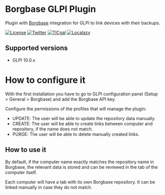 # Borgbase GLPI Plugin

Plugin with [Borgbase](https://www.borgbase.com/) integration for GLPI to link devices with their backups.

[![License](https://img.shields.io/badge/License-GNU%20AGPLv3-blue.svg)](https://github.com/ticgal/taskdrop/blob/master/LICENSE)
[![Twitter](https://img.shields.io/badge/Twitter-TICgal-blue.svg)](https://twitter.com/ticgalcom)
[![TICgal](https://img.shields.io/badge/Web-TICgal-blue.svg)](https://tic.gal/)
[![Localazy](https://img.shields.io/badge/Translate-Localazy-cyan)](https://localazy.com/p/one-time-secret-glpi#translations)

## Supported versions
- GLPI 10.0.x

# How to configure it

With the first installation you have to go to GLPI configuration panel (Setup > General > Borgbase) and add the Borgbase API key.

Configure the permissions of the profiles that will manage the plugin:
- UPDATE: The user will be able to update the repository data manually.
- CREATE: The user will be able to create links between computer and repository, if the name does not match.
- PURGE: The user will be able to delete manually created links.

## How to use it

By default, if the computer name exactly matches the repository name in Borgbase, the relevant data is stored and can be reviewed in the tab of the computer itself.

Each computer will have a tab with its own Borgbase repository. It can be linked manually in case they do not match.